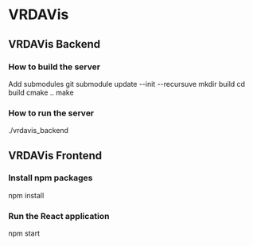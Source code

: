 # VRDAVis
## VRDAVis Backend
### How to build the server
Add submodules
git submodule update --init --recursuve
mkdir build
cd build
cmake ..
make
### How to run the server
./vrdavis_backend
## VRDAVis Frontend
### Install npm packages
npm install
### Run the React application
npm start
